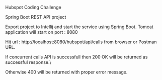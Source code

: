 Hubspot Coding Challenge

Spring Boot REST API project

Export project to Intellij and start the service using Spring Boot.
Tomcat application will start on port : 8080

Hit url : http://localhost:8080/hubspot/api/calls from browser or Postman URL.

If concurrent calls API is successfull then 200 OK will be returned as successful response.\

Otherwise 400 will be returned with proper error message.